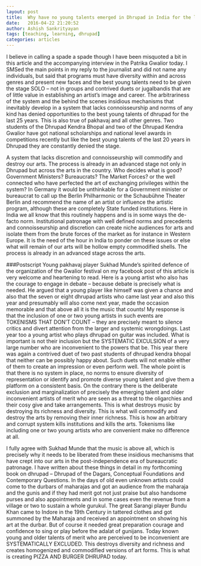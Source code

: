 ```yaml
---
layout: post
title:  Why have no young talents emerged in Dhrupad in India for the last 25 years?
date:   2016-04-22 21:20:52
author: Ashish Sankrityayan
tags: [teaching, learning, dhrupad]
categories: articles
---
```

I believe in calling a spade a spade though I have been misquoted a bit in this article and the accompanying interview in the Patrika Gwalior today. I SMSed the main points in my reply to the journalist and did not name any individuals, but said that programs must have diversity within and across genres and present new faces and the best young talents need to be given the stage SOLO – not in groups and contrived duets or jugalbandis that are of little value in establishing an artist’s image and career. The arbitrariness of the system and the behind the scenes insidious mechanisms that inevitably develop in a system that lacks connoisseurship and norms of any kind has denied opportunities to the best young talents of dhrupad for the last 25 years. This is also true of pakhavaj and all other genres. Two students of the Dhrupad Kendra Bhopal and two of the Dhrupad Kendra Gwalior have got national scholarships and national level awards in competitions recently but like the best young talents of the last 20 years in Dhrupad they are constantly denied the stage.

A system that lacks discretion and connoisseurship will commodify and destroy our arts. The process is already in an advanced stage not only in Dhrupad but across the arts in the country. Who decides what is good? Government Ministers? Bureaucrats? The Market Forces? or the well connected who have perfected the art of exchanging privileges within the system? In Germany it would be unthinkable for a Government minister or bureaucrat to call up the Berlin Philharmonic or the Schaubühne Theater Berlin and recommend the name of an artist or influence the artistic program, although these are completely State funded institutions. Here in India we all know that this routinely happens and is in some ways the de-facto norm. Institutional patronage with well defined norms and precedents and connoisseurship and discretion can create niche audiences for arts and isolate them from the brute forces of the market as for instance in Western Europe. It is the need of the hour in India to ponder on these issues or else what will remain of our arts will be hollow empty commodified shells. The process is already in an advanced stage across the arts.

###Postscript
Young pakhavaj player Sukhad Munde’s spirited defence of the organization of the Gwalior festival on my facebook post of this article is very welcome and heartening to read. Here is a young artist who also has the courage to engage in debate – because debate is precisely what is needed. He argued that a young player like himself was given a chance and also that the seven or eight dhrupad artists who came last year and also this year and presumably will also come next year, made the occasion memorable and that above all it is the music that counts! My response is that the inclusion of one or two young artists in such events are TOKENISMS THAT DON’T COUNT – they are precisely meant to silence critics and divert attention from the larger and systemic wrongdoings. Last year too a young artist who plays dhrupad on guitar was included. What is important is not their inclusion but the SYSTEMATIC EXCULSION of a very large number who are inconvenient to the powers that be. This year there was again a contrived duet of two past students of dhrupad kendra bhopal that neither can be possibly happy about. Such duets will not enable either of them to create an impression or even perform well. The whole point is that there is no system in place, no norms to ensure diversity of representation or identify and promote diverse young talent and give them a platform on a consistent basis. On the contrary there is the deliberate exclusion and marginalization of precisely the emerging talent and older inconvenient artists of merit who are seen as a threat to the oligarchies and their cosy give and take arrangements. This is what destroys music by destroying its richness and diversity. This is what will commodify and destroy the arts by removing their inner richness. This is how an arbitrary and corrupt system kills institutions and kills the arts. Tokenisms like including one or two young artists who are convenient make no difference at all.

I fully agree with Sukhad Munde that the music is above all, which is precisely why it needs to be liberated from these insidious mechanisms that have crept into our arts in the post-independence era of bureaucratic patronage. I have written about these things in detail in my forthcoming book on dhrupad – Dhrupad of the Dagars, Conceptual Foundations and Contemporary Questions. In the days of old even unknown artists could come to the durbars of maharajas and got an audience from the maharaja and the gunis and if they had merit got not just praise but also handsome purses and also appointments and in some cases even the revenue from a village or two to sustain a whole gurukul. The great Sarangi player Bundu Khan came to Indore in the 19th Century in tattered clothes and got summoned by the Maharaja and received an appointment on showing his art at the durbar. But of course it needed great preparation courage and confidence to sing or play before the adalat of gunijans. Today known young and older talents of merit who are perceived to be inconvenient are SYSTEMATICALLY EXCLUDED. This destroys diversity and richness and creates homogenized and commodified versions of art forms. This is what is creating PIZZA AND BURGER DHRUPAD today.
